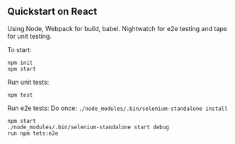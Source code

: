 ## Quickstart on React
 
 Using Node, Webpack for build, babel.
 Nightwatch for e2e testing and tape for unit testing.
 
 To start:
 ```
 npm init
 npm start
 ```
 
 Run unit tests:
 
 ```
 npm test
 ```
 
 Run e2e tests:
 Do once: `./node_modules/.bin/selenium-standalone install`
 
 ```
 npm start
 ./node_modules/.bin/selenium-standalone start debug
 run npm tets:e2e
 ```
